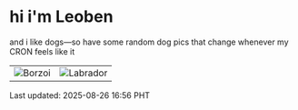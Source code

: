# hi i'm Leoben

and i like dogs—so have some random dog pics that change whenever my CRON feels like it

|  |  |
|--------|----------|
| ![Borzoi](https://random-dog-vercel.vercel.app/api/random-borzoi?v=1756198569) | ![Labrador](https://random-dog-vercel.vercel.app/api/random-labrador?v=1756198569) |

Last updated: 2025-08-26 16:56 PHT
